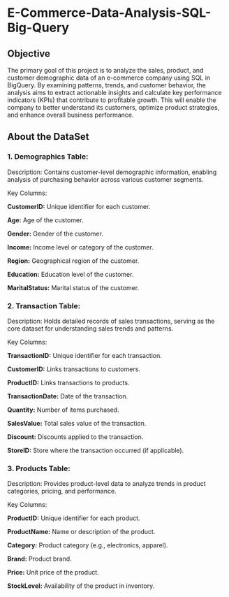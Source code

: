 # E-Commerce-Data-Analysis-SQL-Big-Query

## Objective
The primary goal of this project is to analyze the sales, product, and customer demographic data of an e-commerce company using SQL in BigQuery. By examining patterns, trends, and customer behavior, the analysis aims to extract actionable insights and calculate key performance indicators (KPIs) that contribute to profitable growth. This will enable the company to better understand its customers, optimize product strategies, and enhance overall business performance.

## About the DataSet

### 1. Demographics Table:

Description: Contains customer-level demographic information, enabling analysis of purchasing behavior across various customer segments.

Key Columns:

**CustomerID:**  Unique identifier for each customer.

**Age:**  Age of the customer.

**Gender:**  Gender of the customer.

**Income:**  Income level or category of the customer.

**Region:** Geographical region of the customer.

**Education:**  Education level of the customer.

**MaritalStatus:**  Marital status of the customer.

### 2. Transaction Table:

Description: Holds detailed records of sales transactions, serving as the core dataset for understanding sales trends and patterns.

Key Columns:

**TransactionID:**  Unique identifier for each transaction.

**CustomerID:**  Links transactions to customers.

**ProductID:**  Links transactions to products.

**TransactionDate:**  Date of the transaction.

**Quantity:**  Number of items purchased.

**SalesValue:**  Total sales value of the transaction.

**Discount:**  Discounts applied to the transaction.

**StoreID:**  Store where the transaction occurred (if applicable).

### 3. Products Table:

Description: Provides product-level data to analyze trends in product categories, pricing, and performance.

Key Columns:

**ProductID:**  Unique identifier for each product.

**ProductName:**  Name or description of the product.

**Category:**  Product category (e.g., electronics, apparel).

**Brand:**  Product brand.

**Price:**  Unit price of the product.

**StockLevel:**  Availability of the product in inventory.



